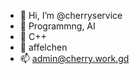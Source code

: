 - 👋 Hi, I’m @cherryservice
- 👀 Programmng, AI
- 🌱 C++
- 💞️ affelchen
- 📫 admin@cherry.work.gd

<!---
cherryservice/cherryservice is a ✨ special ✨ repository because its `README.md` (this file) appears on your GitHub profile.
You can click the Preview link to take a look at your changes.
--->
